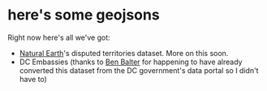 here's some geojsons
====================

Right now here's all we've got: 

- [Natural Earth](http://www.naturalearthdata.com/)'s disputed territories dataset. More on this soon. 
- DC Embassies (thanks to [Ben Balter](https://github.com/benbalter) for happening to have already converted this dataset from the DC government's data portal so I didn't have to)